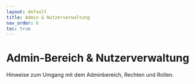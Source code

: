 ```yaml
---
layout: default
title: Admin & Nutzerverwaltung
nav_order: 6
toc: true
---
```


# Admin-Bereich & Nutzerverwaltung

Hinweise zum Umgang mit dem Adminbereich, Rechten und Rollen.
